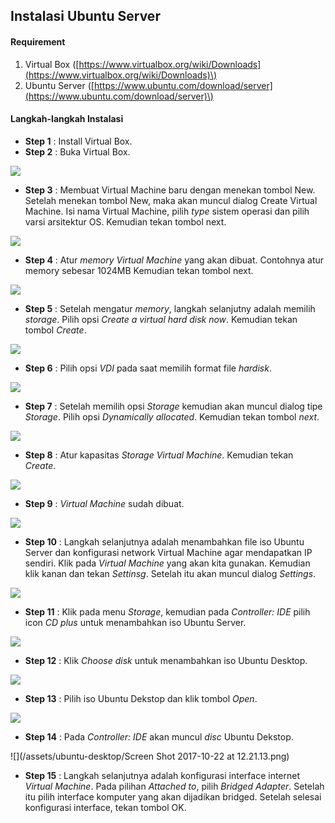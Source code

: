 ## Instalasi Ubuntu Server

#### Requirement

1. Virtual Box \([https://www.virtualbox.org/wiki/Downloads](https://www.virtualbox.org/wiki/Downloads)\)
2. Ubuntu Server \([https://www.ubuntu.com/download/server](https://www.ubuntu.com/download/server)\)

#### Langkah-langkah Instalasi

* **Step 1** : Install Virtual Box.
* **Step 2** : Buka Virtual Box.

![](/assets/ubuntu-server/1.PNG)

* **Step 3** : Membuat Virtual Machine baru dengan menekan tombol New. Setelah menekan tombol New, maka akan muncul dialog Create Virtual Machine. Isi nama Virtual Machine, pilih _type_ sistem operasi dan pilih varsi arsitektur OS. Kemudian tekan tombol next.

![](/assets/ubuntu-server/2.PNG)

* **Step 4** : Atur _memory_ _Virtual Machine_ yang akan dibuat. Contohnya atur memory sebesar 1024MB Kemudian tekan tombol next.

![](/assets/ubuntu-server/3.PNG)

* **Step 5** : Setelah mengatur _memory_, langkah selanjutny adalah memilih _storage_. Pilih opsi _Create a virtual hard disk now_. Kemudian tekan tombol _Create_.

![](/assets/ubuntu-server/4.PNG)

* **Step 6** : Pilih opsi _VDI_ pada saat memilih format file _hardisk_.

![](/assets/ubuntu-server/5.PNG)

* **Step 7** : Setelah memilih opsi _Storage_ kemudian akan muncul dialog tipe _Storage_. Pilih opsi _Dynamically allocated_. Kemudian tekan tombol _next_.

![](/assets/ubuntu-server/6.PNG)

* **Step 8** : Atur kapasitas _Storage_ _Virtual Machine_. Kemudian tekan _Create_.

![](/assets/ubuntu-server/7.PNG)

* **Step 9** : _Virtual Machine_ sudah dibuat.

![](/assets/ubuntu-server/8.PNG)

* **Step 10** : Langkah selanjutnya adalah menambahkan file iso Ubuntu Server dan konfigurasi network Virtual Machine agar mendapatkan IP sendiri. Klik pada _Virtual Machine_ yang akan kita gunakan. Kemudian klik kanan dan tekan _Settinsg_. Setelah itu akan muncul dialog _Settings_.

![](/assets/ubuntu-server/9.PNG)

* **Step 11** : Klik pada menu _Storage_, kemudian pada _Controller: IDE_ pilih icon _CD plus_ untuk menambahkan iso Ubuntu Server.

![](/assets/ubuntu-server/10.PNG)

* **Step 12** : Klik _Choose disk_ untuk menambahkan iso Ubuntu Desktop.

![](/assets/ubuntu-server/11.PNG)

* **Step 13** : Pilih iso Ubuntu Dekstop dan klik tombol _Open_.

![](/assets/ubuntu-desktop/1.png)

* **Step 14** : Pada _Controller: IDE_ akan muncul _disc_ Ubuntu Dekstop.

![](/assets/ubuntu-desktop/Screen Shot 2017-10-22 at 12.21.13.png)

* **Step 15** : Langkah selanjutnya adalah konfigurasi interface internet _Virtual Machine_. Pada pilihan _Attached to_, pilih _Bridged Adapter_. Setelah itu pilih interface komputer yang akan dijadikan bridged. Setelah selesai konfigurasi interface, tekan tombol OK.







